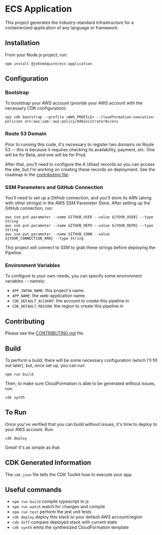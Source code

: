 # ECS Application

This project generates the industry-standard infrastructure for a containerized application of any language or framework.

## Installation

From your Node.js project, run:
```console
npm install @johnedquinn/ecs-application
```

## Configuration

### Bootstrap

To bootstrap your AWS account (provide your AWS account with the necessary CDK configuration):
```console
npx cdk bootstrap --profile <AWS_PROFILE> --cloudformation-execution-policies arn:aws:iam::aws:policy/AdministratorAccess
```

### Route 53 Domain

Prior to running this code, it's necessary to register two domains on Route 53 -- this is because it requires checking its availability, payment, etc. One will be for Beta, and one will be for Prod.

After that, you'll need to configure the A (Alias) records so you can access the site, but I'm working on creating these records on deployment. See the roadmap in the [contributing file](./CONTRIBUTING.md).

### SSM Parameters and GitHub Connection

You'll need to set up a GitHub connection, and you'll store its ARN (along with other strings) in the AWS SSM Parameter Store. After setting up the GitHub connection, run:
```console
aws ssm put-parameter --name GITHUB_USER --value ${YOUR_USER} --type String
aws ssm put-parameter --name GITHUB_REPO --value ${YOUR_REPO} --type String
aws ssm put-parameter --name GITHUB_CONN --value ${YOUR_CONNECTION_ARN} --type String
```

This project will connect to SSM to grab these strings before deploying the Pipeline.

### Environment Variables

To configure to your own needs, you can specify some environment variables -- namely:
- `APP_INFRA_NAME`: this project's name
- `APP_NAME`: the web-application name
- `CDK_DEFAULT_ACCOUNT`: the account to create this pipeline in
- `CDK_DEFAULT_REGION`: the region to create this pipeline in

## Contributing

Please see the [CONTRIBUTING.md](./CONTRIBUTING.md) file.

## Build

To perform a build, there will be some necessary configuration (which I'll fill out later), but, once set up, you can run:
```console
npm run build
```

Then, to make sure CloudFormation is able to be generated without issues, run:
```console
cdk synth
```

## To Run

Once you've verified that you can build without issues, it's time to deploy to your AWS account. Run:
```console
cdk deploy
```

Great! It's as simple as that.

## CDK Generated Information

The `cdk.json` file tells the CDK Toolkit how to execute your app.

## Useful commands

 * `npm run build`   compile typescript to js
 * `npm run watch`   watch for changes and compile
 * `npm run test`    perform the jest unit tests
 * `cdk deploy`      deploy this stack to your default AWS account/region
 * `cdk diff`        compare deployed stack with current state
 * `cdk synth`       emits the synthesized CloudFormation template
